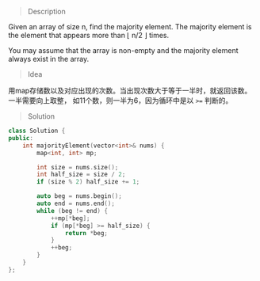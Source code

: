 > Description

Given an array of size n, find the majority element. The majority element is the element that appears more than ⌊ n/2 ⌋ times.

You may assume that the array is non-empty and the majority element always exist in the array.

> Idea

用map存储数以及对应出现的次数。当出现次数大于等于一半时，就返回该数。一半需要向上取整，
如11个数，则一半为6，因为循环中是以 `>=` 判断的。

> Solution

```C++
class Solution {
public:
	int majorityElement(vector<int>& nums) {
		map<int, int> mp;

		int size = nums.size();
		int half_size = size / 2;
		if (size % 2) half_size += 1;

		auto beg = nums.begin();
		auto end = nums.end();
		while (beg != end) {
			++mp[*beg];
			if (mp[*beg] >= half_size) {
				return *beg;
			}
			++beg;
		}
	}
};
```
